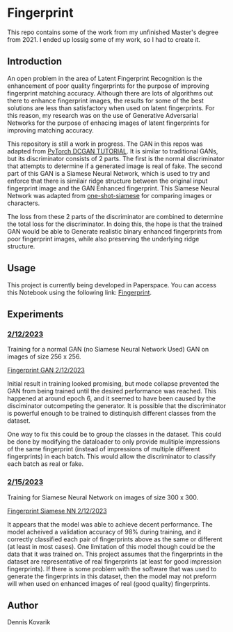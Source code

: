 # Fingerprint

This repo contains some of the work from my unfinished Master's degree from 2021. I ended up lossig some of my work, so I had to create it. 

## Introduction
An open problem in the area of Latent Fingerprint Recognition is the enhancement of poor quality fingerprints for the purpose of improving fingerprint matching accuracy. Although there are lots of algorithms out there to enhance fingerprint images, the results for some of the best solutions are less than satisfactory when used on latent fingerprints. For this reason, my research was on the use of Generative Adversarial Networks for the purpose of enhacing images of latent fingerprints for improving matching accuracy.

This repository is still a work in progress. The GAN in this repos was adapted from [PyTorch DCGAN TUTORIAL](https://pytorch.org/tutorials/beginner/dcgan_faces_tutorial.html). It is similar to traditional GANs, but its discriminator consists of 2 parts. The first is the normal discriminator that attempts to determine if a generated image is real of fake. The second part of this GAN is a Siamese Neural Network, which is used to try and enforce that there is similair ridge structure between the original input fingerprint image and the GAN Enhanced fingerprint. This Siamese Neural Network was adapted from [one-shot-siamese](https://github.com/kevinzakka/one-shot-siamese) for comparing images or characters.

The loss from these 2 parts of the discriminator are combined to determine the total loss for the discriminator. In doing this, the hope is that the trained GAN would be able to Generate realistic binary enhanced fingerprints from poor fingerprint images, while also preserving the underlying ridge structure.

## Usage
This project is currently being developed in Paperspace. You can access this Notebook using the following link: [Fingerprint](https://console.paperspace.com/denkovarik123/notebook/r8krvughxoashik).

## Experiments
### <ins>2/12/2023</ins>  
Training for a normal GAN (no Siamese Neural Network Used) GAN on images of size 256 x 256.    

[Fingerprint GAN 2/12/2023](https://denkovarik.github.io/Fingerprint/Experiments/Fingerprint%20GAN_20230212.html)  

Initial result in training looked promising, but mode collapse prevented the GAN from being trained until the desired performance was reached. This happened at around epoch 6, and it seemed to have been caused by the disciminator outcompeting the generator. It is possible that the discriminator is powerful enough to be trained to distinquish different classes from the dataset.  

One way to fix this could be to group the classes in the dataset. This could be done by modifying the dataloader to only provide mulitiple impressions of the same fingerprint (instead of impressions of multiple different fingerprints) in each batch. This would allow the discriminator to classify each batch as real or fake. 

### <ins>2/15/2023</ins>  
Training for Siamese Neural Network on images of size 300 x 300.    

[Fingerprint Siamese NN 2/12/2023](https://denkovarik.github.io/Fingerprint/Experiments/Fingerprint%20Siamese%20Neural%20Network_20230215.html)  

It appears that the model was able to achieve decent performance. The model acheived a validation accuracy of 98% during training, and it correctly classified each pair of fingerprints above as the same or different (at least in most cases). One limitation of this model though could be the data that it was trained on. This project assumes that the fingerprints in the dataset are representative of real fingerprints (at least for good impression fingerprints). If there is some problem with the software that was used to generate the fingerprints in this dataset, then the model may not preform will when used on enhanced images of real (good quality) fingerprints.

## Author
Dennis Kovarik
